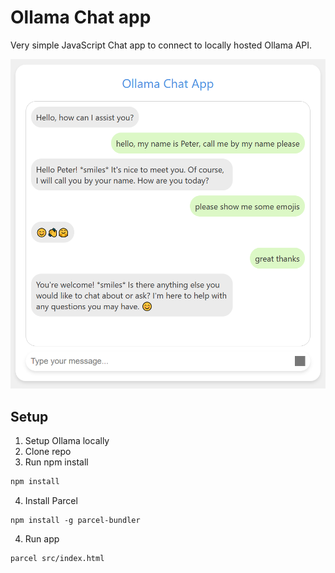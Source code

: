 # Ollama Chat app

Very simple JavaScript Chat app to connect to locally hosted Ollama API.

![Alt text](sample-app.png)

## Setup

1. Setup Ollama locally
2. Clone repo
3. Run npm install

```bash
npm install
```

4. Install Parcel

```
npm install -g parcel-bundler
```

4. Run app

```bash
parcel src/index.html
```

